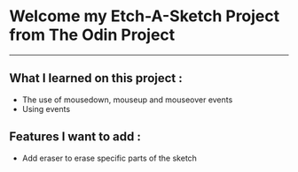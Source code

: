 # Welcome my Etch-A-Sketch Project from The Odin Project

---

## What I learned on this project :

- The use of mousedown, mouseup and mouseover events
- Using events

## Features I want to add :

- Add eraser to erase specific parts of the sketch
